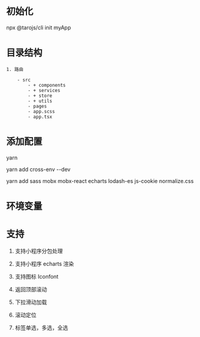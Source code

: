 # `初始化`

npx @tarojs/cli init myApp

# `目录结构`

    1. 路由

        - src
            - + components
            - + services
            - + store
            - + utils
            - pages
            - app.scss
            - app.tsx

# `添加配置`

yarn

yarn add cross-env --dev

yarn add sass mobx mobx-react echarts lodash-es js-cookie normalize.css

# `环境变量`

# `支持`

1. 支持小程序分包处理

2. 支持小程序 echarts 渲染

3. 支持图标 Iconfont

4. 返回顶部滚动

5. 下拉滑动加载

6. 滚动定位

7. 标签单选，多选，全选

<!-- 没卵用 -->
<!-- yarn add @tarojs/plugin-html  -->
<!-- 不支持 h5 自定义 tabBar -->

